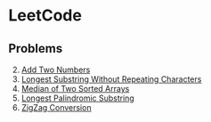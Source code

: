 # LeetCode

## Problems

2. [Add Two Numbers](./2-Add-Two-Numbers(Medium))
3. [Longest Substring Without Repeating Characters](./3-Longest-Substring-Without-Repeating-Characters(Medium))
4. [Median of Two Sorted Arrays](./4-Median-of-Two-Sorted-Arrays(Hard))
5. [Longest Palindromic Substring](./5-Longest-Palindromic-Substring(Medium))
6. [ZigZag Conversion](./6-ZigZag-Conversion(Medium))